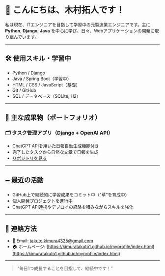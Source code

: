 
# 👋 こんにちは、木村拓人です！

私は現在、ITエンジニアを目指して学習中の元製造業エンジニアです。主に **Python**, **Django**, **Java** を中心に学び、日々、Webアプリケーションの開発に取り組んでいます。

---

## 🛠 使用スキル・学習中

- Python / Django
- Java / Spring Boot（学習中）
- HTML / CSS / JavaScript（基礎）
- Git / GitHub
- SQL / データベース（SQLite, H2）

---

## 📌 主な成果物（ポートフォリオ）

### 🗂 タスク管理アプリ（Django + OpenAI API）

- ChatGPT APIを用いた日報自動生成機能付き
- 完了したタスクから自然な文章で日報を生成
- [リポジトリを見る](https://github.com/kimuratakuto1/daytaskrepomanage)

---

## 🗕 最近の活動

- GitHub上で継続的に学習成果をコミット中（"草"を育成中）
- 個人開発プロジェクトを進行中
- ChatGPT API連携やデプロイの経験を積みながらスキルを強化

---

## 📢 連絡方法

- 📧 Email: [takuto.kimura4325@gmail.com](mailto:takuto.kimura4325@gmail.com)
- 🏠 ホームページ: [https://kimuratakuto1.github.io/myprofile/index.html](https://kimuratakuto1.github.io/myprofile/index.html)

---

> “毎日1つ成長することを目指して、継続中です！”
